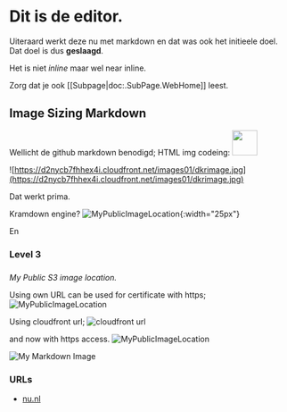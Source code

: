 # Dit is de editor.

Uiteraard werkt deze nu met markdown en dat was ook het initieele doel. Dat doel is dus **geslaagd**.

Het is niet _inline_ maar wel near inline.

Zorg dat je ook [[Subpage|doc:.SubPage.WebHome]] leest.

## Image Sizing Markdown

Wellicht de github markdown benodigd; HTML img codeing: 
<img src="https://d2nycb7fhhex4i.cloudfront.net/images01/dkrimage.jpg" width=45> 


![https://d2nycb7fhhex4i.cloudfront.net/images01/dkrimage.jpg](https://d2nycb7fhhex4i.cloudfront.net/images01/dkrimage.jpg)

Dat werkt prima.

Kramdown engine? ![MyPublicImageLocation](https://storage001.public62818.s3-eu-west-1.amazonaws.com/images01/dkrimage.jpg ){:width="25px"}

En

### Level 3

###  

_My Public S3 image location._

Using own URL can be used for certificate with https; ![MyPublicImageLocation](https://storage001.public62818.s3-eu-west-1.amazonaws.com/images01/dkrimage.jpg)

Using cloudfront url; ![cloudfront url](https://d2nycb7fhhex4i.cloudfront.net/images01/dkrimage.jpg)

and now with https access. ![MyPublicImageLocation](https://storage001.public62818.s3-eu-west-1.amazonaws.com/images01/dkrimage.jpg)

![My Markdown Image](https://www.nu.nl/static/img/atoms/images/logos/nu_logo.svg)

### URLs

* [nu.nl](https:///www.nu.nl)
<!--stackedit_data:
eyJoaXN0b3J5IjpbLTE1NjEyMjA2OTksMTA0NjY4MTc3M119
-->